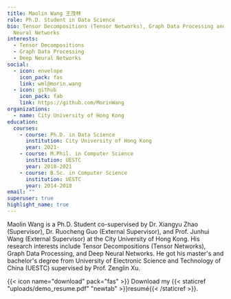 ```yaml
---
title: Maolin Wang 王茂林
role: Ph.D. Student in Data Science
bio: Tensor Decompositions (Tensor Networks), Graph Data Processing and Deep
  Neural Networks
interests:
  - Tensor Decompositions
  - Graph Data Processing
  - Deep Neural Networks
social:
  - icon: envelope
    icon_pack: fas
    link: wml@morin.wang
  - icon: github
    icon_pack: fab
    link: https://github.com/MorinWang
organizations:
  - name: City University of Hong Kong
education:
  courses:
    - course: Ph.D. in Data Science
      institution: City University of Hong Kong
      year: 2021-
    - course: M.Phil. in Computer Science
      institution: UESTC
      year: 2018-2021
    - course: B.Sc. in Computer Science
      institution: UESTC
      year: 2014-2018
email: ""
superuser: true
highlight_name: true
---
```


Maolin Wang is a Ph.D. Student co-supervised by Dr. Xiangyu Zhao (Supervisor), Dr. Ruocheng Guo (External Supervisor), and Prof. Junhui Wang (External Supervisor) at the City University of Hong Kong. His research interests include Tensor Decompositions (Tensor Networks), Graph Data Processing, and Deep Neural Networks. He got his master's and bachelor's degree from University of Electronic Science and Technology of China (UESTC) supervised by Prof. Zenglin Xu.

{{< icon name="download" pack="fas" >}} Download my {{< staticref "uploads/demo_resume.pdf" "newtab" >}}resumé{{< /staticref >}}.
